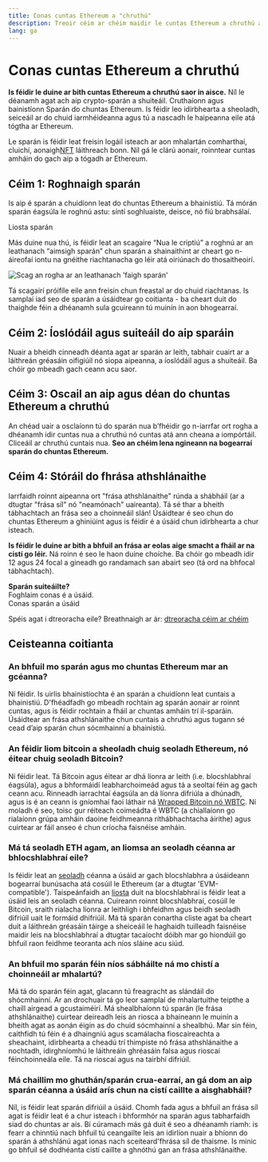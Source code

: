 ```yaml
---
title: Conas cuntas Ethereum a "chruthú"
description: Treoir céim ar chéim maidir le cuntas Ethereum a chruthú ag baint úsáide as sparán.
lang: ga
---
```


# Conas cuntas Ethereum a chruthú

**Is féidir le duine ar bith cuntas Ethereum a chruthú saor in aisce.** Níl le déanamh agat ach aip crypto-sparán a shuiteáil. Cruthaíonn agus bainistíonn Sparán do chuntas Ethereum. Is féidir leo idirbhearta a sheoladh, seiceáil ar do chuid iarmhéideanna agus tú a nascadh le haipeanna eile atá tógtha ar Ethereum.

Le sparán is féidir leat freisin logáil isteach ar aon mhalartán comharthaí, cluichí, aonaigh[NFT](/glossary/#nft) láithreach bonn. Níl gá le clárú aonair, roinntear cuntas amháin do gach aip a tógadh ar Ethereum.

## Céim 1: Roghnaigh sparán

Is aip é sparán a chuidíonn leat do chuntas Ethereum a bhainistiú. Tá mórán sparán éagsúla le roghnú astu: síntí soghluaiste, deisce, nó fiú brabhsálaí.


<ButtonLink href="/wallets/find-wallet/">
  Liosta sparán
</ButtonLink>

Más duine nua thú, is féidir leat an scagaire “Nua le criptiú” a roghnú ar an leathanach “aimsigh sparán” chun sparán a shainaithint ar cheart go n-áireofaí iontu na gnéithe riachtanacha go léir atá oiriúnach do thosaitheoirí.

![Scag an rogha ar an leathanach 'faigh sparán'](./wallet-box.png)

Tá scagairí próifíle eile ann freisin chun freastal ar do chuid riachtanas. Is samplaí iad seo de sparán a úsáidtear go coitianta - ba cheart duit do thaighde féin a dhéanamh sula gcuireann tú muinín in aon bhogearraí.

## Céim 2: Íoslódáil agus suiteáil do aip sparáin

Nuair a bheidh cinneadh déanta agat ar sparán ar leith, tabhair cuairt ar a láithreán gréasáin oifigiúil nó siopa aipeanna, a íoslódáil agus a shuiteáil. Ba chóir go mbeadh gach ceann acu saor.

## Céim 3: Oscail an aip agus déan do chuntas Ethereum a chruthú

An chéad uair a osclaíonn tú do sparán nua b’fhéidir go n-iarrfar ort rogha a dhéanamh idir cuntas nua a chruthú nó cuntas atá ann cheana a iompórtáil. Cliceáil ar chruthú cuntais nua. **Seo an chéim lena ngineann na bogearraí sparán do chuntas Ethereum.**

## Céim 4: Stóráil do fhrása athshlánaithe

Iarrfaidh roinnt aipeanna ort "frása athshlánaithe" rúnda a shábháil (ar a dtugtar "frása síl" nó "neamónach" uaireanta). Tá sé thar a bheith tábhachtach an frása seo a choinneáil slán! Úsáidtear é seo chun do chuntas Ethereum a ghiniúint agus is féidir é a úsáid chun idirbhearta a chur isteach.

**Is féidir le duine ar bith a bhfuil an frása ar eolas aige smacht a fháil ar na cistí go léir.** Ná roinn é seo le haon duine choíche. Ba chóir go mbeadh idir 12 agus 24 focal a gineadh go randamach san abairt seo (tá ord na bhfocal tábhachtach).

<div>
<InfoBanner shouldSpaceBetween emoji=":eyes:">
  <div><b>Sparán suiteáilte?</b><br/>Foghlaim conas é a úsáid.</div>
  <ButtonLink href="/guides/how-to-use-a-wallet">
    Conas sparán a úsáid
  </ButtonLink>
</InfoBanner>
</div>

Spéis agat i dtreoracha eile? Breathnaigh ar ár: [dtreoracha céim ar chéim](/guides/)

## Ceisteanna coitianta

### An bhfuil mo sparán agus mo chuntas Ethereum mar an gcéanna?

Ní féidir. Is uirlis bhainistíochta é an sparán a chuidíonn leat cuntais a bhainistiú. D'fhéadfadh go mbeadh rochtain ag sparán aonair ar roinnt cuntas, agus is féidir rochtain a fháil ar chuntas amháin trí il-sparáin. Úsáidtear an frása athshlánaithe chun cuntais a chruthú agus tugann sé cead d’aip sparán chun sócmhainní a bhainistiú.

### An féidir liom bitcoin a sheoladh chuig seoladh Ethereum, nó éitear chuig seoladh Bitcoin?

Ní féidir leat. Tá Bitcoin agus éitear ar dhá líonra ar leith (i.e. blocshlabhraí éagsúla), agus a bhformáidí leabharchoimeád agus tá a seoltaí féin ag gach ceann acu. Rinneadh iarrachtaí éagsúla an dá líonra difriúla a dhúnadh, agus is é an ceann is gníomhaí faoi láthair ná [Wrapped Bitcoin nó WBTC](https://www.bitcoin.com/get-started/what-is-wbtc/). Ní moladh é seo, toisc gur réiteach coimeádta é WBTC (a chiallaíonn go rialaíonn grúpa amháin daoine feidhmeanna ríthábhachtacha áirithe) agus cuirtear ar fáil anseo é chun críocha faisnéise amháin.

### Má tá seoladh ETH agam, an liomsa an seoladh céanna ar bhlocshlabhraí eile?

Is féidir leat an [seoladh](/glossary/#address) céanna a úsáid ar gach blocshlabhra a úsáideann bogearraí bunúsacha atá cosúil le Ethereum (ar a dtugtar 'EVM-compatible'). Taispeánfaidh an [liosta](https://chainlist.org/) duit na blocshlabhraí is féidir leat a úsáid leis an seoladh céanna. Cuireann roinnt blocshlabhraí, cosúil le Bitcoin, sraith rialacha líonra ar leithligh i bhfeidhm agus beidh seoladh difriúil uait le formáid dhifriúil. Má tá sparán conartha cliste agat ba cheart duit a láithreán gréasáin táirge a sheiceáil le haghaidh tuilleadh faisnéise maidir leis na blocshlabhraí a dtugtar tacaíocht dóibh mar go hiondúil go bhfuil raon feidhme teoranta ach níos sláine acu siúd.

### An bhfuil mo sparán féin níos sábháilte ná mo chistí a choinneáil ar mhalartú?

Má tá do sparán féin agat, glacann tú freagracht as slándáil do shócmhainní. Ar an drochuair tá go leor samplaí de mhalartuithe teipthe a chaill airgead a gcustaiméirí. Má shealbhaíonn tú sparán (le frása athshlánaithe) cuirtear deireadh leis an riosca a bhaineann le muinín a bheith agat as aonán éigin as do chuid sócmhainní a shealbhú. Mar sin féin, caithfidh tú féin é a dhaingniú agus scamálacha fioscaireachta a sheachaint, idirbhearta a cheadú trí thimpiste nó frása athshlánaithe a nochtadh, idirghníomhú le láithreáin ghréasáin falsa agus rioscaí féinchoinneála eile. Tá na rioscaí agus na tairbhí difriúil.

### Má chaillim mo ghuthán/sparán crua-earraí, an gá dom an aip sparán céanna a úsáid arís chun na cistí caillte a aisghabháil?

Níl, is féidir leat sparán difriúil a úsáid. Chomh fada agus a bhfuil an frása síl agat is féidir leat é a chur isteach i bhformhór na sparán agus tabharfaidh siad do chuntas ar ais. Bí cúramach más gá duit é seo a dhéanamh riamh: is fearr a chinntiú nach bhfuil tú ceangailte leis an idirlíon nuair a bhíonn do sparán á athshlánú agat ionas nach sceitear ​​​​d'fhrása síl de thaisme. Is minic go bhfuil sé dodhéanta cistí caillte a ghnóthú gan an frása athshlánaithe.
